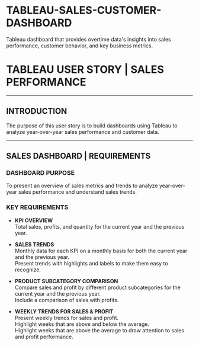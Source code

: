 # TABLEAU-SALES-CUSTOMER-DASHBOARD
Tableau dashboard that provides overtime data's insights into sales performance, customer behavior, and key business metrics.
# TABLEAU USER STORY | SALES PERFORMANCE

---

## INTRODUCTION  
The purpose of this user story is to build dashboards using Tableau to analyze year-over-year sales performance and customer data.

---

## SALES DASHBOARD | REQUIREMENTS

### DASHBOARD PURPOSE  
To present an overview of sales metrics and trends to analyze year-over-year sales performance and understand sales trends.

### KEY REQUIREMENTS

- **KPI OVERVIEW**  
  Total sales, profits, and quantity for the current year and the previous year.

- **SALES TRENDS**  
  Monthly data for each KPI on a monthly basis for both the current year and the previous year.  
  Present trends with highlights and labels to make them easy to recognize.

- **PRODUCT SUBCATEGORY COMPARISON**  
  Compare sales and profit by different product subcategories for the current year and the previous year.  
  Include a comparison of sales with profits.

- **WEEKLY TRENDS FOR SALES & PROFIT**  
  Present weekly trends for sales and profit.  
  Highlight weeks that are above and below the average.  
  Highlight weeks that are above the average to draw attention to sales and profit performance.
